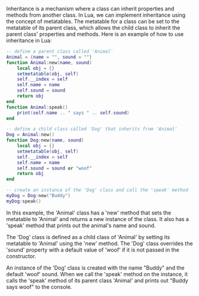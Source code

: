 Inheritance is a mechanism where a class can inherit properties and methods from another class. In Lua, we can implement inheritance using the concept of metatables. The metatable for a class can be set to the metatable of its parent class, which allows the child class to inherit the parent class' properties and methods. Here is an example of how to use inheritance in Lua:

```lua
-- define a parent class called 'Animal'
Animal = {name = "", sound = ""}
function Animal:new(name, sound)
    local obj = {}
    setmetatable(obj, self)
    self.__index = self
    self.name = name
    self.sound = sound
    return obj
end
function Animal:speak()
    print(self.name .. " says " .. self.sound)
end

-- define a child class called 'Dog' that inherits from 'Animal'
Dog = Animal:new()
function Dog:new(name, sound)
    local obj = {}
    setmetatable(obj, self)
    self.__index = self
    self.name = name
    self.sound = sound or "woof"
    return obj
end

-- create an instance of the 'Dog' class and call the 'speak' method
myDog = Dog:new("Buddy")
myDog:speak()
```

In this example, the 'Animal' class has a 'new' method that sets the metatable to 'Animal' and returns a new instance of the class. It also has a 'speak' method that prints out the animal's name and sound.

The 'Dog' class is defined as a child class of 'Animal' by setting its metatable to 'Animal' using the 'new' method. The 'Dog' class overrides the 'sound' property with a default value of 'woof' if it is not passed in the constructor.

An instance of the 'Dog' class is created with the name "Buddy" and the default 'woof' sound. When we call the 'speak' method on the instance, it calls the 'speak' method of its parent class 'Animal' and prints out "Buddy says woof" to the console.